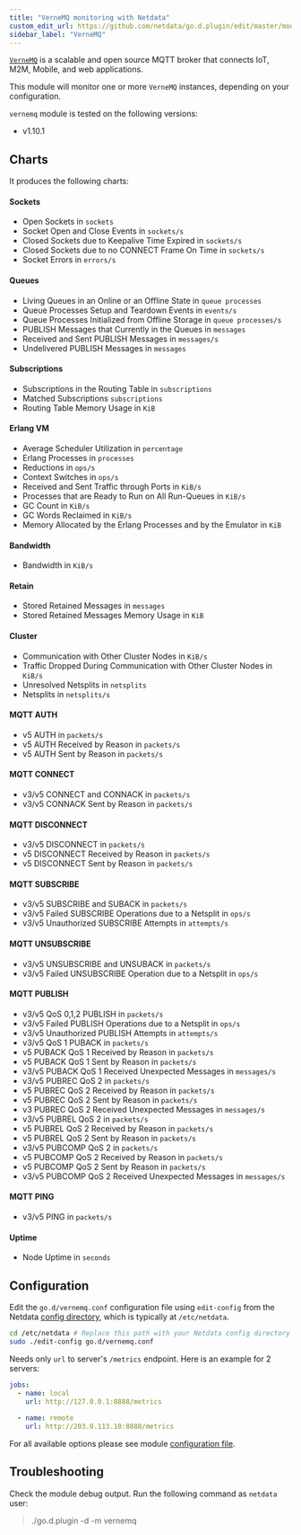 ```yaml
---
title: "VerneMQ monitoring with Netdata"
custom_edit_url: https://github.com/netdata/go.d.plugin/edit/master/modules/vernemq/README.md
sidebar_label: "VerneMQ"
---
```




[`VerneMQ`](https://vernemq.com/) is a scalable and open source MQTT broker that connects IoT, M2M, Mobile, and web applications.

This module will monitor one or more `VerneMQ` instances, depending on your configuration.

`vernemq` module is tested on the following versions:

-   v1.10.1

## Charts

It produces the following charts:

#### Sockets

-   Open Sockets in `sockets`
-   Socket Open and Close Events in `sockets/s`
-   Closed Sockets due to Keepalive Time Expired in `sockets/s`
-   Closed Sockets due to no CONNECT Frame On Time in `sockets/s`
-   Socket Errors in `errors/s`

#### Queues

-   Living Queues in an Online or an Offline State in `queue processes`
-   Queue Processes Setup and Teardown Events in `events/s`
-   Queue Processes Initialized from Offline Storage in `queue processes/s`
-   PUBLISH Messages that Currently in the Queues in `messages`
-   Received and Sent PUBLISH Messages in `messages/s`
-   Undelivered PUBLISH Messages in `messages`

#### Subscriptions

-   Subscriptions in the Routing Table in `subscriptions`
-   Matched Subscriptions `subscriptions`
-   Routing Table Memory Usage in `KiB`

#### Erlang VM

-   Average Scheduler Utilization in `percentage`
-   Erlang Processes in `processes`
-   Reductions in `ops/s`
-   Context Switches in `ops/s`
-   Received and Sent Traffic through Ports in `KiB/s`
-   Processes that are Ready to Run on All Run-Queues in `KiB/s`
-   GC Count in `KiB/s`
-   GC Words Reclaimed in `KiB/s`
-   Memory Allocated by the Erlang Processes and by the Emulator in `KiB`

#### Bandwidth

-   Bandwidth in `KiB/s`

#### Retain

-   Stored Retained Messages in `messages`
-   Stored Retained Messages Memory Usage in `KiB`

#### Cluster

-   Communication with Other Cluster Nodes in `KiB/s`
-   Traffic Dropped During Communication with Other Cluster Nodes in `KiB/s`
-   Unresolved Netsplits in `netsplits`
-   Netsplits in `netsplits/s`

#### MQTT AUTH

-   v5 AUTH in `packets/s`
-   v5 AUTH Received by Reason in `packets/s`
-   v5 AUTH Sent by Reason in `packets/s`

#### MQTT CONNECT

-   v3/v5 CONNECT and CONNACK in `packets/s`
-   v3/v5 CONNACK Sent by Reason in `packets/s`

#### MQTT DISCONNECT

-   v3/v5 DISCONNECT in `packets/s`
-   v5 DISCONNECT Received by Reason in `packets/s`
-   v5 DISCONNECT Sent by Reason in `packets/s`

#### MQTT SUBSCRIBE

-   v3/v5 SUBSCRIBE and SUBACK in `packets/s`
-   v3/v5 Failed SUBSCRIBE Operations due to a Netsplit in `ops/s`
-   v3/v5 Unauthorized SUBSCRIBE Attempts in `attempts/s`

#### MQTT UNSUBSCRIBE

-   v3/v5 UNSUBSCRIBE and UNSUBACK in `packets/s`
-   v3/v5 Failed UNSUBSCRIBE Operation due to a Netsplit in `ops/s`

#### MQTT PUBLISH

-   v3/v5 QoS 0,1,2 PUBLISH in `packets/s`
-   v3/v5 Failed PUBLISH Operations due to a Netsplit in `ops/s`
-   v3/v5 Unauthorized PUBLISH Attempts in `attempts/s`
-   v3/v5 QoS 1 PUBACK in `packets/s`
-   v5 PUBACK QoS 1 Received by Reason in `packets/s`
-   v5 PUBACK QoS 1 Sent by Reason in `packets/s`
-   v3/v5 PUBACK QoS 1 Received Unexpected Messages in `messages/s`
-   v3/v5 PUBREC QoS 2 in `packets/s`
-   v5 PUBREC QoS 2 Received by Reason in `packets/s`
-   v5 PUBREC QoS 2 Sent by Reason in `packets/s`
-   v3 PUBREC QoS 2 Received Unexpected Messages in `messages/s`
-   v3/v5 PUBREL QoS 2 in `packets/s`
-   v5 PUBREL QoS 2 Received by Reason in `packets/s`
-   v5 PUBREL QoS 2 Sent by Reason in `packets/s`
-   v3/v5 PUBCOMP QoS 2 in `packets/s`
-   v5 PUBCOMP QoS 2 Received by Reason in `packets/s`
-   v5 PUBCOMP QoS 2 Sent by Reason in `packets/s`
-   v3/v5 PUBCOMP QoS 2 Received Unexpected Messages in `messages/s`

#### MQTT PING

-   v3/v5 PING in `packets/s`

#### Uptime

-   Node Uptime in `seconds`

## Configuration

Edit the `go.d/vernemq.conf` configuration file using `edit-config` from the Netdata [config
directory](/docs/configure/nodes), which is typically at `/etc/netdata`.

```bash
cd /etc/netdata # Replace this path with your Netdata config directory
sudo ./edit-config go.d/vernemq.conf
```

Needs only `url` to server's `/metrics` endpoint. Here is an example for 2 servers:

```yaml
jobs:
  - name: local
    url: http://127.0.0.1:8888/metrics
      
  - name: remote
    url: http://203.0.113.10:8888/metrics
```

For all available options please see module [configuration file](https://github.com/netdata/go.d.plugin/blob/master/config/go.d/vernemq.conf).

## Troubleshooting

Check the module debug output. Run the following command as `netdata` user:

> ./go.d.plugin -d -m vernemq
